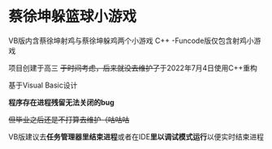 # 蔡徐坤躲篮球小游戏


VB版内含蔡徐坤射鸡与蔡徐坤躲鸡两个小游戏
C++ -Funcode版仅包含射鸡小游戏

项目创建于高三
~~于时间考虑，后来就没去维护了~~于2022年7月4日使用C++重构


基于Visual Basic设计

**程序存在进程残留无法关闭的bug**

~~但毕业之后还是不打算去维护（咕咕咕~~

VB版建议去**任务管理器里结束进程**或者在IDE**里以调试模式运行**以便实时结束进程
